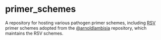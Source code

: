 # primer_schemes
A repository for hosting various pathogen primer schemes, including [RSV](https://github.com/arnoldlambisia/RSVA-and-B-primer-schemes) primer schemes adopted from the [@arnoldlambisia](https://github.com/arnoldlambisia) repository, which maintains the RSV schemes.
